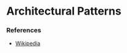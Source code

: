 # Architectural Patterns


### References

- [Wikipedia](https://en.wikipedia.org/wiki/Architectural_pattern)
